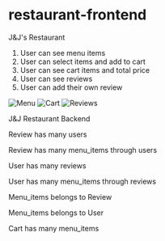 # restaurant-frontend

J&J's Restaurant

1. User can see menu items
2. User can select items and add to cart
3. User can see cart items and total price
4. User can see reviews
5. User can add their own review

![Menu](https://user-images.githubusercontent.com/70832391/163865754-68bbe6fa-188c-4747-83ca-7774c9f8421b.png)
![Cart](https://user-images.githubusercontent.com/70832391/163865790-a3680ea6-35cd-4450-93b3-b2a5a50672fa.png)
![Reviews](https://user-images.githubusercontent.com/70832391/163865808-591d5907-a45a-486a-9940-1b27f6c11d78.png)

J&J Restaurant Backend

Review has many users

Review has many menu_items through users

User has many reviews

User has many menu_items through reviews

Menu_items belongs to Review

Menu_items belongs to User

Cart has many menu_items
